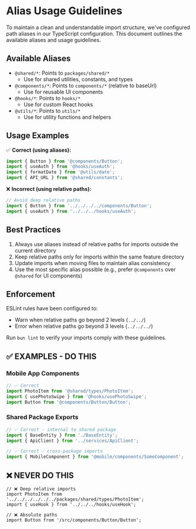 # Alias Usage Guidelines

To maintain a clean and understandable import structure, we've configured path aliases in our TypeScript configuration. This document outlines the available aliases and usage guidelines.

## Available Aliases

- `@shared/*`: Points to `packages/shared/*`
  - Use for shared utilities, constants, and types
- `@components/*`: Points to `components/*` (relative to baseUrl)
  - Use for reusable UI components
- `@hooks/*`: Points to `hooks/*`
  - Use for custom React hooks
- `@utils/*`: Points to `utils/*`
  - Use for utility functions and helpers

## Usage Examples

✅ **Correct (using aliases):**
```typescript
import { Button } from '@components/Button';
import { useAuth } from '@hooks/useAuth';
import { formatDate } from '@utils/date';
import { API_URL } from '@shared/constants';
```

❌ **Incorrect (using relative paths):**
```typescript
// Avoid deep relative paths
import { Button } from '../../../../components/Button';
import { useAuth } from '../../../hooks/useAuth';
```

## Best Practices

1. Always use aliases instead of relative paths for imports outside the current directory
2. Keep relative paths only for imports within the same feature directory
3. Update imports when moving files to maintain alias consistency
4. Use the most specific alias possible (e.g., prefer `@components` over `@shared` for UI components)

## Enforcement

ESLint rules have been configured to:
- Warn when relative paths go beyond 2 levels (`../../`)
- Error when relative paths go beyond 3 levels (`../../../`)

Run `bun lint` to verify your imports comply with these guidelines.

## ✅ EXAMPLES - DO THIS

### Mobile App Components
```typescript
// ✅ Correct
import PhotoItem from '@shared/types/PhotoItem';
import { usePhotoSwipe } from '@hooks/usePhotoSwipe';
import Button from '@components/Button/Button';
```

### Shared Package Exports
```typescript
// ✅ Correct - internal to shared package
import { BaseEntity } from './BaseEntity';  
import { ApiClient } from '../services/ApiClient';

// ✅ Correct - cross-package imports
import { MobileComponent } from '@mobile/components/SomeComponent';
```

## ❌ NEVER DO THIS

```
// ❌ Deep relative imports
import PhotoItem from '../../../../../../packages/shared/types/PhotoItem';
import { useHook } from '../../../hooks/useHook';

// ❌ Absolute paths  
import Button from '/src/components/Button/Button';
```